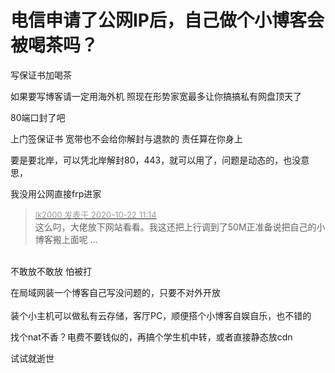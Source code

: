 # 电信申请了公网IP后，自己做个小博客会被喝茶吗？


写保证书加喝茶

如果要写博客请一定用海外机 照现在形势家宽最多让你搞搞私有网盘顶天了

80端口封了吧

<img src="static/image/smiley/default/lol.gif" smilieid="12" border="0" alt="" />上门签保证书 宽带也不会给你解封与退款的 责任算在你身上<img id="aimg_uV1kW" onclick="zoom(this, this.src, 0, 0, 0)" class="zoom" src="https://cdn.jsdelivr.net/gh/hishis/forum-master/public/images/patch.gif" onmouseover="img_onmouseoverfunc(this)" onload="thumbImg(this)" border="0" alt="" />

要是要北岸，可以凭北岸解封80，443，就可以用了，问题是动态的，也没意思，

我没用公网直接frp进家

<div class="quote"><blockquote><font size="2"><a href="https://www.hostloc.com/forum.php?mod=redirect&amp;goto=findpost&amp;pid=9335120&amp;ptid=757078" target="_blank"><font color="#999999">lk2000 发表于 2020-10-22 11:14</font></a></font><br />
这么叼，大佬放下网站看看。我这还把上行调到了50M正准备说把自己的小博客搬上面呢 ...</blockquote></div><br />
不敢放不敢放 怕被打

在局域网装一个博客自己写没问题的，只要不对外开放<br />
<br />
装个小主机可以做私有云存储，客厅PC，顺便搭个小博客自娱自乐，也不错的

找个nat不香？电费不要钱似的，再搞个学生机中转，或者直接静态放cdn

试试就逝世
